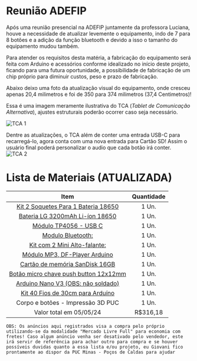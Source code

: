 # Reunião ADEFIP
Após uma reunião presencial na ADEFIP juntamente da professora Luciana, houve a necessidade de atualizar levemente o equipamento, indo de 7 para 8 botões e a adição da função bluetooth e devido a isso o tamanho do equipamento mudou também.

Para atender os requisitos desta matéria, a fabricação do equipamento será feita com Arduino e acessórios conforme idealizado no início deste projeto, ficando para uma futura oportunidade, a possibilidade de fabricação de um chip próprio para diminuir custos, peso e prazo de fabricação.

Abaixo deixo uma foto da atualização visual do equipamento, onde cresceu apenas 20,4 milimetros e foi de 350 para 374 milimetros (37,4 Centimetros)!

Essa é uma imagem meramente ilustrativa do TCA (_Tablet de Comunicação Alternativa_), ajustes estruturais poderão ocorrer caso seja necessário.

![TCA 1](https://github.com/ICEI-PUC-Minas-PPC-CC/ppc-cc-2024-1-ment2-noite1-TCA_ADEFIP/assets/20716371/2d62ccc7-de55-47e2-981c-2262fbb52850)

Dentre as atualizações, o TCA além de conter uma entrada USB-C para recarregá-lo, agora conta com uma nova entrada para Cartão SD! Assim o usuário final poderá personalizar o audio que cada botão irá conter.
![TCA 2](https://github.com/ICEI-PUC-Minas-PPC-CC/ppc-cc-2024-1-ment2-noite1-TCA_ADEFIP/assets/20716371/5be02faa-0595-4594-9e10-f7276eb6aef2)


# Lista de Materiais (ATUALIZADA)
| Item |  Quantidade |
|  :----:   | :----: |
|[Kit 2 Soquetes Para 1 Bateria 18650](https://produto.mercadolivre.com.br/MLB-3524873133-kit-2-pecas-caixa-suporte-1-bateria-18650-37v-pilha-1s-case-_JM)|1 Un.|
|[Bateria LG 3200mAh Li-íon 18650](https://produto.mercadolivre.com.br/MLB-3178600013-celula-18650-lg-3200mah-inr18650mh1-10a-_JM#position=11&search_layout=stack&type=item&tracking_id=81981d1f-7cd0-4c98-8d0b-cf209bc9fb03)|1 Un.|
|[Módulo TP4056 - USB C](https://produto.mercadolivre.com.br/MLB-2792644388-carregador-bateria-18650-tp4056-micro-usb-c-c-proteco-4056-_JM#position=5&search_layout=stack&type=item&tracking_id=36bc042a-03db-4d7a-b6f2-b6dc5d61782f)|1 Un.|
|[Modulo Bluetooth:](https://produto.mercadolivre.com.br/MLB-1335730176-modulo-bluetooth-rs232-hc-05-hc05-hc-05-arduino-_JM#position=8&search_layout=grid&type=item&tracking_id=58053686-920e-40cb-aca3-a84da9070bf8)|1 Un.|
|[Kit com 2 Mini Alto-falante:](https://produto.mercadolivre.com.br/MLB-3260164415-2-x-mini-alto-falante-05w-8-ohms-8r-40mm-para-arduino-esp-_JM#position=3&search_layout=grid&type=item&tracking_id=4fafbf16-8568-4a96-965d-eb9913de7e65)|1 Un.|
|[Módulo MP3, DF-Player Arduino](https://produto.mercadolivre.com.br/MLB-1243980290-modulo-mp3-dfplayer-mini-player-arduino-_JM#position=7&search_layout=stack&type=item&tracking_id=c0e06f27-5579-4871-b117-02c9398fad15)|1 Un.|
|[Cartão de memória SanDisk 16GB](https://www.mercadolivre.com.br/carto-de-memoria-sandisk-sdsqunb-016g-gn3mn-ultra-16gb/p/MLB6237528?pdp_filters=category:MLB7475#searchVariation=MLB6237528&position=21&search_layout=stack&type=product&tracking_id=d6a63e3e-b61f-4fe6-aa46-66d882bedca2)|1 Un.|
[Botão micro chave push button 12x12mm](https://produto.mercadolivre.com.br/MLB-1757293010-kit-25-push-button-12x12-chave-tactil-capa-_JM#position=18&search_layout=stack&type=item&tracking_id=c80738da-c28d-45f5-9892-1de0818c0b55)|1 Un.|
|[Arduino Nano V3 (OBS: não soldado)](https://produto.mercadolivre.com.br/MLB-3961048046-placa-arduino-nano-conector-v3-pino-no-soldado-atmega168-_JM#is_advertising=true&position=2&search_layout=grid&type=pad&tracking_id=f56dbd2e-e1cb-4c9c-b381-c83e1f78a84f&is_advertising=true&ad_domain=VQCATCORE_LST&ad_position=2&ad_click_id=ZjQ0ODI1MzUtMDE5YS00MTQ2LWJjYmEtOThmMjdkNzc4YjQ2)|1 Un.|
|[Kit 40 Fios de 30cm para Arduíno](https://produto.mercadolivre.com.br/MLB-4103907508-jumper-fio-40pcs-de-30cm-fmeafmea-para-arduino-_JM#position=16&search_layout=grid&type=item&tracking_id=1a8d717b-c9f4-4c4f-ab0c-231b02908956)|1 Un.|
|Corpo e botões - Impressão 3D PUC |1 Un.|
|Valor total em 05/05/24|R$316,18|

`OBS: Os anúncios aqui registrados visa a compra pelo próprio utilizando-se da modalidade "Mercado Livre Full" para economia com fretes! Caso algum anúncio venha ser desativado pelo vendedor, este irá servir de referência para achar outro para compra e se houver possíveis duvidas quanto a essa lista e/ou projeto, eu Giovani fico prontamente ao dispor da PUC Minas - Poços de Caldas para ajudar`
